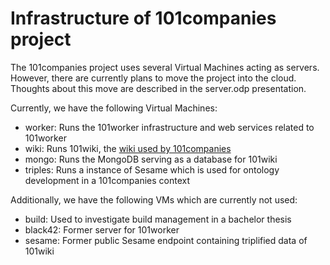 # Infrastructure of 101companies project

The 101companies project uses several Virtual Machines acting as servers. However, there are currently plans to move the project into the cloud. Thoughts about this move are described in the server.odp presentation. 

Currently, we have the following Virtual Machines:

* worker: Runs the 101worker infrastructure and web services related to 101worker
* wiki: Runs 101wiki, the [wiki used by 101companies](http://www.101companies.org/wiki/)
* mongo: Runs the MongoDB serving as a database for 101wiki
* triples: Runs a instance of Sesame which is used for ontology development in a 101companies context

Additionally, we have the following VMs which are currently not used:

* build: Used to investigate build management in a bachelor thesis
* black42: Former server for 101worker
* sesame: Former public Sesame endpoint containing triplified data of 101wiki